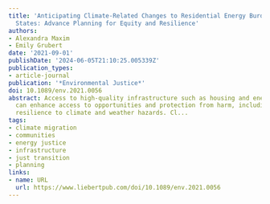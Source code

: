 ```yaml
---
title: 'Anticipating Climate-Related Changes to Residential Energy Burden in the United
  States: Advance Planning for Equity and Resilience'
authors:
- Alexandra Maxim
- Emily Grubert
date: '2021-09-01'
publishDate: '2024-06-05T21:10:25.005339Z'
publication_types:
- article-journal
publication: '*Environmental Justice*'
doi: 10.1089/env.2021.0056
abstract: Access to high-quality infrastructure such as housing and energy supply
  can enhance access to opportunities and protection from harm, including through
  resilience to climate and weather hazards. Cl...
tags:
- climate migration
- communities
- energy justice
- infrastructure
- just transition
- planning
links:
- name: URL
  url: https://www.liebertpub.com/doi/10.1089/env.2021.0056
---
```

